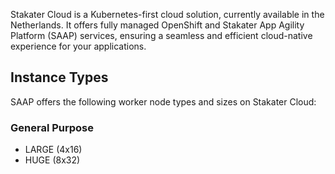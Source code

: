 
Stakater Cloud is a Kubernetes-first cloud solution, currently available in the Netherlands. It offers fully managed OpenShift and Stakater App Agility Platform (SAAP) services, ensuring a seamless and efficient cloud-native experience for your applications.

## Instance Types

SAAP offers the following worker node types and sizes on Stakater Cloud:

### General Purpose

- LARGE (4x16)
- HUGE (8x32)
